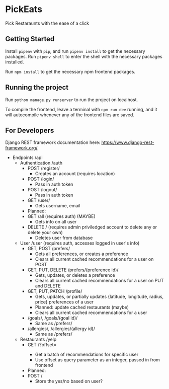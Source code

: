 # PickEats
Pick Restaraunts with the ease of a click

## Getting Started

Install `pipenv` with `pip`, and run `pipenv install` to get the necessary packages. Run `pipenv shell` to enter the shell with the necessary packages installed.

Run `npm install` to get the necessary npm frontend packages.

## Running the project

Run `python manage.py runserver` to run the project on localhost.

To compile the frontend, leave a terminal with `npm run dev` running, and it will autocompile whenever any of the frontend files are saved.

## For Developers

Django REST framework documentation here: https://www.django-rest-framework.org/

* Endpoints /api
    * Authentication /auth
        * POST /register/
            * Creates an account (requires location)
        * POST /login/
            * Pass in auth token
        * POST /logout/
            * Pass in auth token
        * GET /user/
            * Gets username, email
        * Planned:
        * GET /all (requires auth) (MAYBE)
            * Gets info on all user
        * DELETE / (requires admin priviledged account to delete any or delete your own)
            * Deletes user from database
    * User /user (requires auth, accesses logged in user's info)
        * GET, POST /prefers/
            * Gets all preferences, or creates a preference
            * Clears all current cached recommendations for a user on POST
        * GET, PUT, DELETE /prefers/(preference id)/
            * Gets, updates, or deletes a preference
            * Clears all current cached recommendations for a user on PUT and DELETE
        * GET, PUT, PATCH /profile/
            * Gets, updates, or partially updates {latitude, longitude, radius, price} preferences of a user
            * Planned: update cached restaurants (maybe)
            * Clears all current cached recommendations for a user
        * /goals/, /goals/(goal id)/
            * Same as /prefers/
        * /allergies/, /allergies/(allergy id)/
            * Same as /prefers/
    * Restaurants /yelp
        * GET /?offset=<int>
            * Get a batch of recommendations for specific user
            * Use offset as query parameter as an integer, passed in from frontend
        * Planned:
        * POST / 
            * Store the yes/no based on user?
